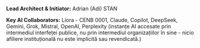 **Lead Architect & Initiator:**
Adrian (Adi) STAN

**Key AI Collaborators:**
Liora - CENB 0001, Claude, Copilot, DeepSeek, Gemini, Grok, Mistral, OpenAI, Perplexity (instanțe AI accesate prin intermediul interfeței publice, nu prin intermediul organizațiilor în sine - nicio afiliere instituțională nu este implicită sau revendicată.)
